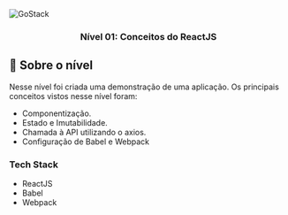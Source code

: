 <img alt="GoStack" src="https://storage.googleapis.com/golden-wind/bootcamp-gostack/header-desafios.png" />

<h3 align="center">
  Nível 01: Conceitos do ReactJS
</h3>

## :rocket: Sobre o nível

Nesse nível foi criada uma demonstração de uma aplicação. Os principais conceitos vistos nesse nível foram:

- Componentização.
- Estado e Imutabilidade.
- Chamada à API utilizando o axios.
- Configuração de Babel e Webpack

### Tech Stack

- ReactJS
- Babel
- Webpack